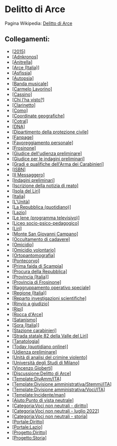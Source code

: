 # Delitto di Arce

Pagina Wikipedia: [Delitto di Arce](https://it.wikipedia.org/wiki/Delitto_di_Arce)

## Collegamenti:
- [[2015]](https://it.wikipedia.org/wiki/2015)
- [[Adnkronos]](https://it.wikipedia.org/wiki/Adnkronos)
- [[Anitrella]](https://it.wikipedia.org/wiki/Anitrella)
- [[Arce (Italia)]](https://it.wikipedia.org/wiki/Arce_(Italia))
- [[Asfissia]](https://it.wikipedia.org/wiki/Asfissia)
- [[Autopsia]](https://it.wikipedia.org/wiki/Autopsia)
- [[Banda musicale]](https://it.wikipedia.org/wiki/Banda_musicale)
- [[Carmelo Lavorino]](https://it.wikipedia.org/wiki/Carmelo_Lavorino)
- [[Cassino]](https://it.wikipedia.org/wiki/Cassino)
- [[Chi l'ha visto?]](https://it.wikipedia.org/wiki/Chi_l%27ha_visto%3F)
- [[Clarinetto]](https://it.wikipedia.org/wiki/Clarinetto)
- [[Como]](https://it.wikipedia.org/wiki/Como)
- [[Coordinate geografiche]](https://it.wikipedia.org/wiki/Coordinate_geografiche)
- [[Cotral]](https://it.wikipedia.org/wiki/Cotral)
- [[DNA]](https://it.wikipedia.org/wiki/DNA)
- [[Dipartimento della protezione civile]](https://it.wikipedia.org/wiki/Dipartimento_della_protezione_civile)
- [[Fanpage]](https://it.wikipedia.org/wiki/Fanpage.it)
- [[Favoreggiamento personale]](https://it.wikipedia.org/wiki/Favoreggiamento_personale)
- [[Frosinone]](https://it.wikipedia.org/wiki/Frosinone)
- [[Giudice dell'udienza preliminare]](https://it.wikipedia.org/wiki/Giudice_dell%27udienza_preliminare)
- [[Giudice per le indagini preliminari]](https://it.wikipedia.org/wiki/Giudice_per_le_indagini_preliminari)
- [[Gradi e qualifiche dell'Arma dei Carabinieri]](https://it.wikipedia.org/wiki/Gradi_e_qualifiche_dell%27Arma_dei_Carabinieri)
- [[ISBN]](https://it.wikipedia.org/wiki/ISBN)
- [[Il Messaggero]](https://it.wikipedia.org/wiki/Il_Messaggero)
- [[Indagini preliminari]](https://it.wikipedia.org/wiki/Indagini_preliminari)
- [[Iscrizione della notizia di reato]](https://it.wikipedia.org/wiki/Iscrizione_della_notizia_di_reato)
- [[Isola del Liri]](https://it.wikipedia.org/wiki/Isola_del_Liri)
- [[Italia]](https://it.wikipedia.org/wiki/Italia)
- [[L'Unità]](https://it.wikipedia.org/wiki/L%27Unit%C3%A0)
- [[La Repubblica (quotidiano)]](https://it.wikipedia.org/wiki/La_Repubblica_(quotidiano))
- [[Lazio]](https://it.wikipedia.org/wiki/Lazio)
- [[Le Iene (programma televisivo)]](https://it.wikipedia.org/wiki/Le_Iene_(programma_televisivo))
- [[Liceo socio-psico-pedagogico]](https://it.wikipedia.org/wiki/Storia_del_liceo_delle_scienze_umane)
- [[Liri]](https://it.wikipedia.org/wiki/Liri)
- [[Monte San Giovanni Campano]](https://it.wikipedia.org/wiki/Monte_San_Giovanni_Campano)
- [[Occultamento di cadavere]](https://it.wikipedia.org/wiki/Occultamento_di_cadavere)
- [[Omicidio]](https://it.wikipedia.org/wiki/Omicidio)
- [[Omicidio volontario]](https://it.wikipedia.org/wiki/Omicidio_doloso)
- [[Ortopantomografia]](https://it.wikipedia.org/wiki/Ortopantomografia)
- [[Pontecorvo]](https://it.wikipedia.org/wiki/Pontecorvo)
- [[Prima faida di Scampia]](https://it.wikipedia.org/wiki/Prima_faida_di_Scampia)
- [[Procura della Repubblica]](https://it.wikipedia.org/wiki/Procura_della_Repubblica)
- [[Provincia (Italia)]](https://it.wikipedia.org/wiki/Provincia_(Italia))
- [[Provincia di Frosinone]](https://it.wikipedia.org/wiki/Provincia_di_Frosinone)
- [[Raggruppamento operativo speciale]](https://it.wikipedia.org/wiki/Raggruppamento_operativo_speciale)
- [[Regione (Italia)]](https://it.wikipedia.org/wiki/Regione_(Italia))
- [[Reparto investigazioni scientifiche]](https://it.wikipedia.org/wiki/Reparto_Investigazioni_Scientifiche)
- [[Rinvio a giudizio]](https://it.wikipedia.org/wiki/Rinvio_a_giudizio_(ordinamento_italiano))
- [[Ripi]](https://it.wikipedia.org/wiki/Ripi)
- [[Rocca d'Arce]](https://it.wikipedia.org/wiki/Rocca_d%27Arce)
- [[Satanismo]](https://it.wikipedia.org/wiki/Satanismo)
- [[Sora (Italia)]](https://it.wikipedia.org/wiki/Sora_(Italia))
- [[Stazione carabinieri]](https://it.wikipedia.org/wiki/Stazione_carabinieri)
- [[Strada statale 82 della Valle del Liri]](https://it.wikipedia.org/wiki/Strada_statale_82_della_Valle_del_Liri)
- [[Tanatologia]](https://it.wikipedia.org/wiki/Tanatologia)
- [[Today (quotidiano online)]](https://it.wikipedia.org/wiki/Today_(quotidiano_online))
- [[Udienza preliminare]](https://it.wikipedia.org/wiki/Udienza_preliminare)
- [[Unità di analisi del crimine violento]](https://it.wikipedia.org/wiki/Unit%C3%A0_di_analisi_del_crimine_violento)
- [[Università degli Studi di Milano]](https://it.wikipedia.org/wiki/Universit%C3%A0_degli_Studi_di_Milano)
- [[Vincenzo Gioberti]](https://it.wikipedia.org/wiki/Vincenzo_Gioberti)
- [[Discussione:Delitto di Arce]](https://it.wikipedia.org/wiki/Discussione:Delitto_di_Arce)
- [[Template:DivAmm/ITA]](https://it.wikipedia.org/wiki/Template:DivAmm/ITA)
- [[Template:Divisione amministrativa/Stemmi/ITA]](https://it.wikipedia.org/wiki/Template:Divisione_amministrativa/Stemmi/ITA)
- [[Template:Divisione amministrativa/Voci/ITA]](https://it.wikipedia.org/wiki/Template:Divisione_amministrativa/Voci/ITA)
- [[Template:Incidente/man]](https://it.wikipedia.org/wiki/Template:Incidente/man)
- [[Aiuto:Punto di vista neutrale]](https://it.wikipedia.org/wiki/Aiuto:Punto_di_vista_neutrale)
- [[Categoria:Voci non neutrali - diritto]](https://it.wikipedia.org/wiki/Categoria:Voci_non_neutrali_-_diritto)
- [[Categoria:Voci non neutrali - luglio 2022]](https://it.wikipedia.org/wiki/Categoria:Voci_non_neutrali_-_luglio_2022)
- [[Categoria:Voci non neutrali - storia]](https://it.wikipedia.org/wiki/Categoria:Voci_non_neutrali_-_storia)
- [[Portale:Diritto]](https://it.wikipedia.org/wiki/Portale:Diritto)
- [[Portale:Lazio]](https://it.wikipedia.org/wiki/Portale:Lazio)
- [[Progetto:Diritto]](https://it.wikipedia.org/wiki/Progetto:Diritto)
- [[Progetto:Storia]](https://it.wikipedia.org/wiki/Progetto:Storia)
